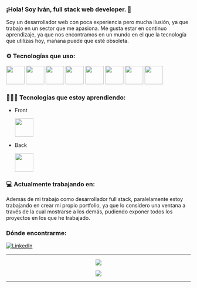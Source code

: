 ### ¡Hola! Soy **Iván**, full stack web developer. 👋

Soy un desarrollador web con poca experiencia pero mucha ilusión, ya que trabajo en un sector que me apasiona. Me gusta estar en continuo aprendizaje, ya que nos encontramos en un mundo en el que la tecnología que utilizas hoy, mañana puede que esté obsoleta.


### ⚙️ Tecnologías que uso:

<div style="display:inline">
  <img src="https://cdn.icon-icons.com/icons2/2107/PNG/512/file_type_html_icon_130541.png" width=50px height=auto/>
  <img src="https://cdn.icon-icons.com/icons2/2107/PNG/512/file_type_css_icon_130661.png" width=50px height=auto/>
  <img src="https://cdn.icon-icons.com/icons2/2108/PNG/512/javascript_icon_130900.png" width=50px height=auto/>
  <img src="https://cdn.icon-icons.com/icons2/2107/PNG/512/file_type_angular_icon_130754.png" width=50px height=auto/>
  <img src="https://cdn.icon-icons.com/icons2/2415/PNG/512/nodejs_plain_logo_icon_146409.png" width=50px height=auto/>
  <img src="https://cdn.icon-icons.com/icons2/2107/PNG/512/file_type_mongo_icon_130383.png" width=50px height=auto/>
  <img src="https://cdn.icon-icons.com/icons2/2415/PNG/512/mysql_original_wordmark_logo_icon_146417.png" width=50px height=auto/>
  <img src="https://cdn.icon-icons.com/icons2/2415/PNG/512/sass_original_logo_icon_146350.png" width=50px height=auto/>
  
</div>

### 👨🏻‍💻 Tecnologías que estoy aprendiendo:

- Front

  <img src="https://cdn.icon-icons.com/icons2/2107/PNG/512/file_type_reactjs_icon_130205.png" width=50px height=auto/>
   
- Back

  <img src="https://cdn.icon-icons.com/icons2/2415/PNG/512/php_plain_logo_icon_146397.png" width=50px height=auto/>
</div>


### 💻 Actualmente trabajando en:

Además de mi trabajo como desarrollador full stack, paralelamente estoy trabajando en crear mi propio portfolio, ya que lo considero una ventana a través de la cual mostrarse a los demás, pudiendo exponer todos los proyectos en los que he trabajado.

### Dónde encontrarme:

<a href="https://www.linkedin.com/in/ivan-gm" target="_blank"><img alt="LinkedIn" src="https://img.shields.io/badge/linkedin-%230077B5.svg?&style=for-the-badge&logo=linkedin&logoColor=white" /></a>

___

<p align='center'>
<a href='#'><img src="https://github-readme-stats.vercel.app/api?username=ivangm13&show_icons=true"></a>
  </p>
<p align='center'>
<a href='#'><img src="https://github-readme-stats.vercel.app/api/top-langs/?username=ivangm13&layout=compact"></a>
  </p>

___
